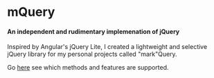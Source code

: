# mQuery
#### An independent and rudimentary implemenation of jQuery

Inspired by Angular's jQuery Lite, I created a lightweight and selective jQuery library for my personal projects called "mark"Query.

Go [here](http://www.markmccann.me/post/mquery/) see which methods and features are supported.

